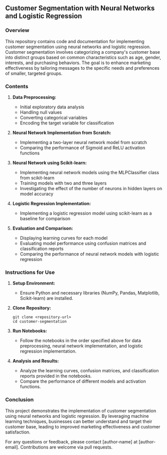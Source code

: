 ## Customer Segmentation with Neural Networks and Logistic Regression

### Overview
This repository contains code and documentation for implementing customer segmentation using neural networks and logistic regression. Customer segmentation involves categorizing a company's customer base into distinct groups based on common characteristics such as age, gender, interests, and purchasing behaviors. The goal is to enhance marketing effectiveness by tailoring messages to the specific needs and preferences of smaller, targeted groups.

### Contents
1. **Data Preprocessing:**
   - Initial exploratory data analysis
   - Handling null values
   - Converting categorical variables
   - Encoding the target variable for classification

2. **Neural Network Implementation from Scratch:**
   - Implementing a two-layer neural network model from scratch
   - Comparing the performance of Sigmoid and ReLU activation functions

3. **Neural Network using Scikit-learn:**
   - Implementing neural network models using the MLPClassifier class from scikit-learn
   - Training models with two and three layers
   - Investigating the effect of the number of neurons in hidden layers on model accuracy

4. **Logistic Regression Implementation:**
   - Implementing a logistic regression model using scikit-learn as a baseline for comparison

5. **Evaluation and Comparison:**
   - Displaying learning curves for each model
   - Evaluating model performance using confusion matrices and classification reports
   - Comparing the performance of neural network models with logistic regression

### Instructions for Use
1. **Setup Environment:**
   - Ensure Python and necessary libraries (NumPy, Pandas, Matplotlib, Scikit-learn) are installed.

2. **Clone Repository:**
   ```
   git clone <repository-url>
   cd customer-segmentation
   ```

3. **Run Notebooks:**
   - Follow the notebooks in the order specified above for data preprocessing, neural network implementation, and logistic regression implementation.
   
4. **Analysis and Results:**
   - Analyze the learning curves, confusion matrices, and classification reports provided in the notebooks.
   - Compare the performance of different models and activation functions.

### Conclusion
This project demonstrates the implementation of customer segmentation using neural networks and logistic regression. By leveraging machine learning techniques, businesses can better understand and target their customer base, leading to improved marketing effectiveness and customer satisfaction.

For any questions or feedback, please contact [author-name] at [author-email]. Contributions are welcome via pull requests.


